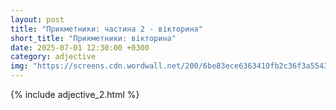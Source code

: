 ```yaml
---
layout: post
title: "Прикметники: частина 2 - вікторина"
short_title: "Прикметники: вікторина"
date: 2025-07-01 12:30:00 +0300
category: adjective
img: "https://screens.cdn.wordwall.net/200/6be83ece6363410fb2c36f3a55435051_0"
---
```


{% include adjective_2.html %}

